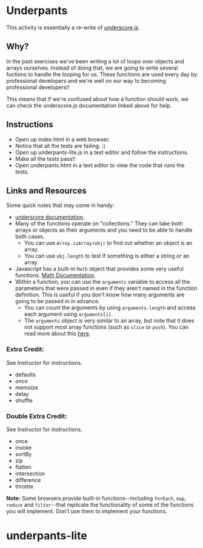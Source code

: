 # Underpants
This activity is essentially a re-write of [underscore.js](http://underscorejs.org/).

## Why?
In the past exercises we've been writing a lot of loops over objects and arrays ourselves. Instead of doing that, we are going to write several fuctions to handle the looping for us. These functions are used every day by professional developers and we're well on our way to becoming professional developers!!

This means that if we're confused about how a function should work, we can check the underscore.js documentation linked above for help.

## Instructions
 - Open up index.html in a web browser.
 - Notice that all the tests are failing. :)
 - Open up underpants-lite.js in a text editor and follow the instructions.
 - Make all the tests pass!!
 - Open underpants.html in a text editor to view the code that runs the tests.

## Links and Resources

Some quick notes that may come in handy:

- [underscore documentation](http://underscore.js).
- Many of the functions operate on "collections." They can take both arrays or
  objects as their arguments and you need to be able to handle both cases.
    - You can use `Array.isArray(obj)` to find out whether an object is an array.
    - You can use `obj.length` to test if something is either a string or an
      array.
- Javascript has a built-in `Math` object that provides some very useful
  functions. [Math Documentation](https://developer.mozilla.org/en-US/docs/JavaScript/Reference/Global_Objects/Math).
- Within a function, you can use the `arguments` variable to access all the
  parameters that were passed in even if they aren't named in the function
  definition. This is useful if you don't know how many arguments are going to
  be passed in in advance.
    - You can count the arguments by using `arguments.length` and access each
      argument using `arguments[i]`.
    - The `arguments` object is very similar to an array, but note that it does
      not support most array functions (such as `slice` or `push`). You can read
      more about this [here](http://www.sitepoint.com/arguments-a-javascript-oddity/).

### Extra Credit:
See Instructor for instructions.
- defaults
- *once*
- memoize
- delay
- shuffle

### Double Extra Credit:
See Instructor for instructions.
- once
- invoke
- sortBy
- zip
- flatten
- intersection
- difference
- throttle

**Note:** Some browsers provide built-in functions--including `forEach`, `map`,
`reduce` and `filter`--that replicate the functionality of some of the functions
you will implement. Don't use them to implement your functions.
# underpants-lite
